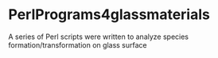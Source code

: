 # PerlPrograms4glassmaterials
A series of Perl scripts were written to analyze species formation/transformation on glass surface
